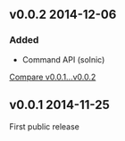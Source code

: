 ## v0.0.2 2014-12-06

### Added

* Command API (solnic)

[Compare v0.0.1...v0.0.2](https://github.com/rom-rb/rom-sql/compare/v0.0.1...v0.0.2)

## v0.0.1 2014-11-25

First public release
